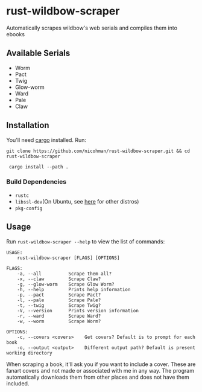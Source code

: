 # rust-wildbow-scraper

Automatically scrapes wildbow's web serials and compiles them into ebooks

## Available Serials

- Worm
- Pact
- Twig
- Glow-worm
- Ward
- Pale
- Claw

## Installation

You'll need [cargo](https://github.com/rust-lang/cargo) installed. Run:

`git clone https://github.com/nicohman/rust-wildbow-scraper.git && cd rust-wildbow-scraper`

` cargo install --path .`

### Build Dependencies

- `rustc`
- `libssl-dev`(On Ubuntu, see [here](https://docs.rs/openssl/latest/openssl/) for other distros)
- `pkg-config`

## Usage

Run `rust-wildbow-scraper --help` to view the list of commands: 

```
USAGE:
    rust-wildbow-scraper [FLAGS] [OPTIONS]

FLAGS:
    -a, --all          Scrape them all?
    -x, --claw         Scrape Claw?
    -g, --glow-worm    Scrape Glow Worm?
    -h, --help         Prints help information
    -p, --pact         Scrape Pact?
    -l, --pale         Scrape Pale?
    -t, --twig         Scrape Twig?
    -V, --version      Prints version information
    -r, --ward         Scrape Ward?
    -w, --worm         Scrape Worm?

OPTIONS:
    -c, --covers <covers>    Get covers? Default is to prompt for each book
    -o, --output <output>    Different output path? Default is present working directory
```

When scraping a book, it'll ask you if you want to include a cover. These are fanart covers and not made or associated with me in any way. The program automatically downloads them from other places and does not have them included.
